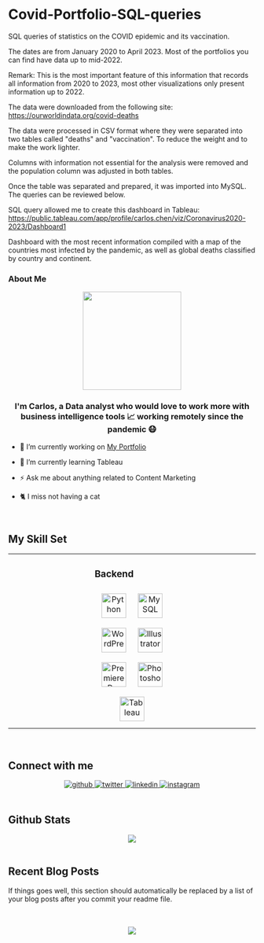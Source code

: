 # Covid-Portfolio-SQL-queries
SQL queries of statistics on the COVID epidemic and its vaccination.

The dates are from January 2020 to April 2023. Most of the portfolios you can find have data up to mid-2022.

Remark: This is the most important feature of this information that records all information from 2020 to 2023,
most other visualizations only present information up to 2022.

The data were downloaded from the following site:
https://ourworldindata.org/covid-deaths

The data were processed in CSV format where they were separated into two tables called "deaths" and "vaccination". 
To reduce the weight and to make the work lighter. 

Columns with information not essential for the analysis were removed and the population column was adjusted in both tables.

Once the table was separated and prepared, it was imported into MySQL. The queries can be reviewed below.

SQL query allowed me to create this dashboard in Tableau:
https://public.tableau.com/app/profile/carlos.chen/viz/Coronavirus2020-2023/Dashboard1

Dashboard with the most recent information compiled with a map of the countries most infected by the pandemic,
as well as global deaths classified by country and continent.


### About Me  
<div align="center">
<img src="https://media4.giphy.com/media/v1.Y2lkPTc5MGI3NjExZWQ2Zjg3ZjBkYTQyMTJlYzYzNTg4NDAwOTNiNDRmMTM1ODBmMjc4YSZlcD12MV9pbnRlcm5hbF9naWZzX2dpZklkJmN0PWc/92cu6TfCZDVRBkmmDu/giphy.gif" align="center" height="" width="200" />
</div>  
  

### <div align="center">I'm Carlos, a Data analyst who would love to work more with business intelligence tools 📈 working remotely since the pandemic 😷</div>  
  

- 🔭 I’m currently working on [My Portfolio](https://LiderazgoEmpresarial.Biz)  
  

- 🌱 I’m currently learning Tableau  
  

- ⚡ Ask me about anything related to Content Marketing  
  

- 🐈 I miss not having a cat  
  

<br/>  


## My Skill Set  
<table><tr><td valign="top" width="33%">



</td><td valign="top" width="33%">



### Backend  
<div align="center">  
<a href="https://www.python.org/" target="_blank"><img style="margin: 10px" src="https://profilinator.rishav.dev/skills-assets/python-original.svg" alt="Python" height="50" /></a>  
<a href="https://www.mysql.com/" target="_blank"><img style="margin: 10px" src="https://profilinator.rishav.dev/skills-assets/mysql-original-wordmark.svg" alt="MySQL" height="50" /></a>  
<a href="https://wordpress.com/" target="_blank"><img style="margin: 10px" src="https://profilinator.rishav.dev/skills-assets/wordpress.png" alt="WordPress" height="50" /></a>  
<a href="https://www.adobe.com/in/products/illustrator.html" target="_blank"><img style="margin: 10px" src="https://profilinator.rishav.dev/skills-assets/adobe_illustrator-icon.svg" alt="Illustrator" height="50" /></a>  
<a href="https://www.adobe.com/in/products/premiere.html" target="_blank"><img style="margin: 10px" src="https://profilinator.rishav.dev/skills-assets/adobepremierepro.png" alt="Premiere Pro" height="50" /></a>  
<a href="https://www.adobe.com/in/products/photoshop.html" target="_blank"><img style="margin: 10px" src="https://profilinator.rishav.dev/skills-assets/photoshop-plain.svg" alt="Photoshop" height="50" /></a>  
<a href="https://www.tableau.com/" target="_blank"><img style="margin: 10px" src="https://profilinator.rishav.dev/skills-assets/tableau.svg" alt="Tableau" height="50" /></a>  
</div>

</td><td valign="top" width="33%">



</td></tr></table>  

<br/>  


## Connect with me  
<div align="center">
<a href="https://github.com/CarlosChenCid" target="_blank">
<img src=https://img.shields.io/badge/github-%2324292e.svg?&style=for-the-badge&logo=github&logoColor=white alt=github style="margin-bottom: 5px;" />
</a>
<a href="https://twitter.com/lidernegocio" target="_blank">
<img src=https://img.shields.io/badge/twitter-%2300acee.svg?&style=for-the-badge&logo=twitter&logoColor=white alt=twitter style="margin-bottom: 5px;" />
</a>
<a href="https://linkedin.com/in/carlosachen" target="_blank">
<img src=https://img.shields.io/badge/linkedin-%231E77B5.svg?&style=for-the-badge&logo=linkedin&logoColor=white alt=linkedin style="margin-bottom: 5px;" />
</a>
<a href="https://instagram.com/carlosachen" target="_blank">
<img src=https://img.shields.io/badge/instagram-%23000000.svg?&style=for-the-badge&logo=instagram&logoColor=white alt=instagram style="margin-bottom: 5px;" />
</a>  
</div>  
  

<br/>  


## Github Stats  
<div align="center"><img src="https://github-readme-stats.vercel.app/api?username=CarlosChenCid&show_icons=true&count_private=true&hide_border=true" align="center" /></div>  

<br/>  


## Recent Blog Posts  
<!-- BLOG-POST-LIST:START -->  
If things goes well, this section should automatically be replaced by a list of your blog posts after you commit your readme file. 
<!-- BLOG-POST-LIST:END -->  

<br/>  

  

<br/>  

<div align="center">
<img src="https://komarev.com/ghpvc/?username=CarlosChenCid&&style=flat-square" align="center" />
</div>  
  

<br/>  
